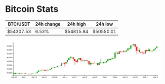 # Bitcoin Stats

BTC/USDT|24h change|24h high|24h low|
|---|---|---|---|
|$54307.53|6.53%|$54815.84|$50550.01|

<img src="./chart.svg">
